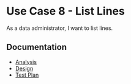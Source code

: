 # Use Case 8 - List Lines #

As a data administrator, I want to list lines.

## Documentation

* [Analysis](ListLines-ANALYSIS.md)
* [Design](ListLines-DESIGN.md)
* [Test Plan](ListLines-TESTPLAN.md)